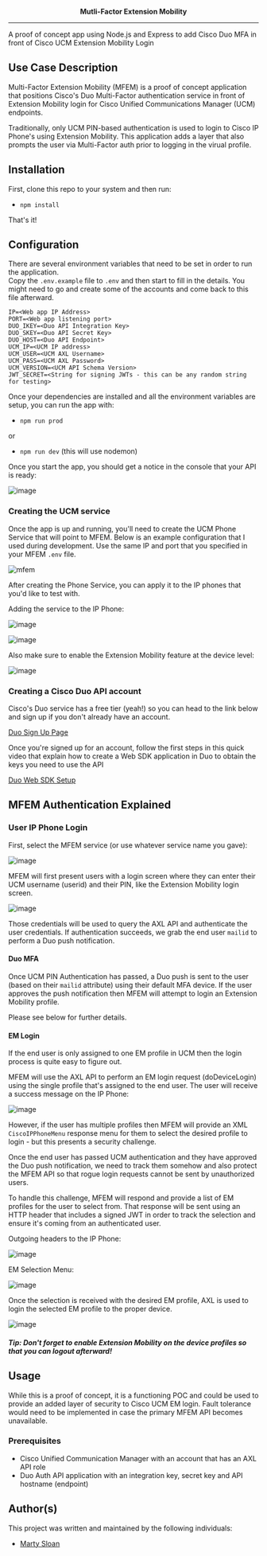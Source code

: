 <p align="center">
  <b>Mutli-Factor Extension Mobility</b><br>
</p>
<hr>

A proof of concept app using Node.js and Express to add Cisco Duo MFA in front of Cisco UCM Extension Mobility Login


## Use Case Description

Multi-Factor Extension Mobility (MFEM) is a proof of concept application that positions Cisco's Duo Multi-Factor
authentication service in front of Extension Mobility login for Cisco Unified Communications Manager (UCM) endpoints.

Traditionally, only UCM PIN-based authentication is used to login to Cisco IP Phone's using Extension Mobility.  This
application adds a layer that also prompts the user via Multi-Factor auth prior to logging in the virual profile.


## Installation

First, clone this repo to your system and then run:
- `npm install`

That's it!

## Configuration

There are several environment variables that need to be set in order to run the application.  
Copy the `.env.example` file to `.env` and then start to fill in the details.  You might need to go and create some of 
the accounts and come back to this file afterward.

```
IP=<Web app IP Address>
PORT=<Web app listening port>
DUO_IKEY=<Duo API Integration Key>
DUO_SKEY=<Duo API Secret Key>
DUO_HOST=<Duo API Endpoint>
UCM_IP=<UCM IP address>
UCM_USER=<UCM AXL Username>
UCM_PASS=<UCM AXL Password>
UCM_VERSION=<UCM API Schema Version>
JWT_SECRET=<String for signing JWTs - this can be any random string for testing>
```

Once your dependencies are installed and all the environment variables are setup, you can run the app with:

- `npm run prod`

or

- `npm run dev` (this will use nodemon)

Once you start the app, you should get a notice in the console that your API is ready:

![image](https://user-images.githubusercontent.com/6303820/74481357-91f8bf00-4e80-11ea-9243-08ee526bea60.png)


### Creating the UCM service

Once the app is up and running, you'll need to create the UCM Phone Service that will point to MFEM.  Below is an example
 configuration that I used during development.  Use the same IP and port that you specified
 in your MFEM `.env` file.

![mfem](https://user-images.githubusercontent.com/6303820/73004837-fbcbfe80-3dd5-11ea-8b88-ec5dfd762368.png)

After creating the Phone Service, you can apply it to the IP phones that you'd like to test with.

Adding the service to the IP Phone:

![image](https://user-images.githubusercontent.com/6303820/74666360-58210480-516f-11ea-94ff-fec10f47c9c0.png)

![image](https://user-images.githubusercontent.com/6303820/74666405-6cfd9800-516f-11ea-9d34-ff17b599cc81.png)

Also make sure to enable the Extension Mobility feature at the device level:

![image](https://user-images.githubusercontent.com/6303820/74668220-bd2a2980-5172-11ea-839f-a2a00c52ac2f.png)


### Creating a Cisco Duo API account

Cisco's Duo service has a free tier (yeah!) so you can head to the link below and sign up if you don't already have an account.

[Duo Sign Up Page](https://duo.com/pricing/duo-free)

Once you're signed up for an account, follow the first steps in this quick video that explain how to create a Web SDK application
in Duo to obtain the keys you need to use the API

[Duo Web SDK Setup](https://duo.com/resources/videos/set-up-two-factor-authentication-with-duo-s-web-sdk)

## MFEM Authentication Explained

### User IP Phone Login

First, select the MFEM service (or use whatever service name you gave):

![image](https://user-images.githubusercontent.com/6303820/74666569-bd74f580-516f-11ea-8421-6163a6143992.png)


MFEM will first present users with a login screen where they can enter their UCM username (userid) and their PIN, like the Extension Mobility login screen.

![image](https://user-images.githubusercontent.com/6303820/74666701-f6ad6580-516f-11ea-9f80-0e20a655c8da.png)


Those credentials will be used to query the AXL API and authenticate the user credentials. If authentication succeeds, we grab the end user `mailid` to perform a Duo push notification.

#### Duo MFA

Once UCM PIN Authentication has passed, a Duo push is sent to the user (based on their `mailid` attribute) using their
default MFA device.  If the user approves the push notification then MFEM will attempt to login an Extension Mobility profile.

Please see below for further details.

#### EM Login

If the end user is only assigned to one EM profile in UCM then the login process is quite easy to figure out.  

MFEM will use the AXL API to perform an EM login request (doDeviceLogin) using the single profile that's assigned to the end user.  The user will receive a success message on the IP Phone:

![image](https://user-images.githubusercontent.com/6303820/74668408-2447de00-5173-11ea-8953-33e97d33e34a.png)
 

However, if the user has multiple profiles then MFEM will provide an XML `CiscoIPPhoneMenu` response menu for them to select the desired profile to login - but this presents a security challenge.

Once the end user has passed UCM authentication and they have approved the Duo push notification, we need to track them somehow and also protect the MFEM API so that rogue login requests cannot be sent by unauthorized users.

To handle this challenge, MFEM will respond and provide a list of EM profiles for the user to select from.
 That response will be sent using an HTTP header that includes a signed JWT in order to track the selection and ensure it's coming from an authenticated user.
 
 Outgoing headers to the IP Phone:
 
 ![image](https://user-images.githubusercontent.com/6303820/74668790-f1521a00-5173-11ea-8864-9583f7023e29.png)

EM Selection Menu:

![image](https://user-images.githubusercontent.com/6303820/74668867-16468d00-5174-11ea-9e4b-5184a2658b3d.png)

Once the selection is received with the desired EM profile, AXL is used to login the selected EM profile to the proper device.

![image](https://user-images.githubusercontent.com/6303820/74668907-2bbbb700-5174-11ea-9819-de167bbb05e0.png)

##### Tip: Don't forget to enable Extension Mobility on the device profiles so that you can logout afterward!

## Usage
While this is a proof of concept, it is a functioning POC and could be used to provide an added layer of security to Cisco UCM
EM login.  Fault tolerance would need to be implemented in case the primary MFEM API becomes unavailable.
### Prerequisites

- Cisco Unified Communication Manager with an account that has an AXL API role
- Duo Auth API application with an integration key, secret key and API hostname (endpoint)

## Author(s)

This project was written and maintained by the following individuals:

- [Marty Sloan](https://github.com/sloan58)
